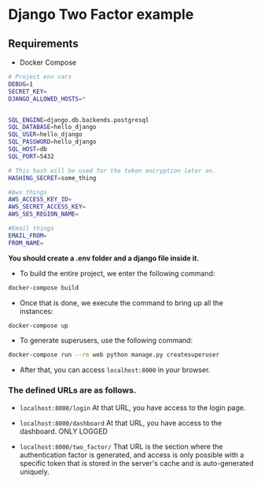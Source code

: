 # Django Two Factor example

## Requirements

- Docker Compose

```bash
# Project env vars
DEBUG=1
SECRET_KEY=
DJANGO_ALLOWED_HOSTS=*


SQL_ENGINE=django.db.backends.postgresql
SQL_DATABASE=hello_django
SQL_USER=hello_django
SQL_PASSWORD=hello_django
SQL_HOST=db
SQL_PORT=5432

# This hash will be used for the token encryption later on.
HASHING_SECRET=some_thing

#Aws things
AWS_ACCESS_KEY_ID=
AWS_SECRET_ACCESS_KEY=
AWS_SES_REGION_NAME=

#Email things
EMAIL_FROM=
FROM_NAME=
```

**You should create a .env folder and a django file inside it.**


- To build the entire project, we enter the following command:

```bash
docker-compose build
```

- Once that is done, we execute the command to bring up all the instances:

```bash
docker-compose up
```

- To generate superusers, use the following command:

```bash
docker-compose run --rm web python manage.py createsuperuser
```

- After that, you can access `localhost:8000` in your browser.


### The defined URLs are as follows.

- `localhost:8000/login` At that URL, you have access to the login page.

- `localhost:8000/dashboard` At that URL, you have access to the dashboard. ONLY LOGGED
- `localhost:8000/two_factor/` That URL is the section where the authentication factor is generated, and access is only possible with a specific token that is stored in the server's cache and is auto-generated uniquely.